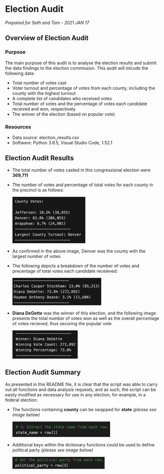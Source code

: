 # Election Audit

*Prepared for Seth and Tom - 2021 JAN 17*

## Overview of Election Audit

### Purpose

The main purpose of this audit is to analyse the election results and submit the data findings to the election commission. This audit will inlcude the following data:

* Total number of votes cast
* Voter turnout and percentage of votes from each county, including the county with the highest turnout
* A complete list of candidates who received votes
* Total number of votes and the percentage of votes each candidate received and won, respectively
* The winner of the election (based on popular vote)

### Resources

* Data source: election_results.csv
* Software: Python 3.8.5, Visual Studio Code, 1.52.1

## Election Audit Results

* The total number of votes casted in this congressional election were **369,711**
* The number of votes and percentage of total votes for each county in the precinct is as follows:

     ![County_Breakdown](Resources/County_Breakdown.png)
* As confirmed in the above image, Denver was the county with the largest number of votes
* The following depicts a breakdown of the number of votes and precentage of total votes each candidate receieved:

     ![Candidate Breakdown](Resources/Candidate_Breakdown.png)
* **Diana DeGette** was the winner of this election, and the following image presents the total number of votes won as well as the overall percentage of votes recieved, thus securing the popular vote

     ![Winner](Resources/Winner.png)

## Election Audit Summary

As presented in this README file, it is clear that the script was able to carry out all functions and data analysis requests, and as such, the script can be easily modified as necessary for use in any election, for example, in a federal election:
* The functions containing **county** can be swapped for **state** *(please see image below)*

     ![State](Resources/County_to_State.png)
* Additional keys within the dictionary functions could be used to define political party *(please see image below)*

     ![Political Party](Resources/Political_Party.png)
